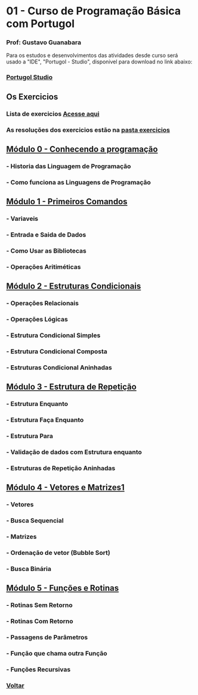 # 01 - Curso de Programação Básica com Portugol

### Prof: Gustavo Guanabara

Para os estudos e desenvolvimentos das atividades desde curso será usado a "IDE", "Portugol - Studio", disponivel para download no link abaixo:

### [Portugol Studio](https://univali-lite.github.io/Portugol-Studio/)

## Os Exercicios

### Lista de exercicios [Acesse aqui](https://github.com/lex4brao/01.CURSOS.E.ESTUDOS/blob/main/01.PROGRAMACAO.BASICA.-.ESTUDONAUTA/RESOLUCAO%20DOS%20EXERCICIOS/README.md)

### As resoluções dos exercicios estão na [pasta exercicios](https://github.com/lex4brao/01.CURSOS.E.ESTUDOS/tree/main/01.PROGRAMACAO.BASICA.-.ESTUDONAUTA/RESOLUCAO%20DOS%20EXERCICIOS)

## [Módulo 0 - Conhecendo a programação](https://github.com/lex4brao/01.CURSOS.E.ESTUDOS/blob/main/01.PROGRAMACAO.BASICA.-.ESTUDONAUTA/MODULO%200%20-%20CONHECENDO%20A%20PROGRAMACAO/README.md)

### - Historia das Linguagem de Programação

### - Como funciona as Linguagens de Programação

## [Módulo 1 - Primeiros Comandos](https://github.com/lex4brao/01.CURSOS.E.ESTUDOS/blob/main/01.PROGRAMACAO.BASICA.-.ESTUDONAUTA/MODULO%201%20-%20PRIMEIROS%20COMANDOS/README.md)

### - Variaveis

### - Entrada e Saida de Dados

### - Como Usar as Bibliotecas

### - Operações Aritiméticas

## [Módulo 2 - Estruturas Condicionais](https://github.com/lex4brao/01.CURSOS.E.ESTUDOS/blob/main/01.PROGRAMACAO.BASICA.-.ESTUDONAUTA/MODULO%202%20-%20ESTRUTURAS%20CONDICIONAIS/README.md)

### - Operações Relacionais

### - Operações Lógicas

### - Estrutura Condicional Simples

### - Estrutura Condicional Composta

### - Estruturas Condicional Aninhadas

## [Módulo 3 - Estrutura de Repetição](https://github.com/lex4brao/01.CURSOS.E.ESTUDOS/blob/main/01.PROGRAMACAO.BASICA.-.ESTUDONAUTA/MODULO%203%20-%20ESTRUTURAS%20DE%20REPETICAO/README.md)

### - Estrutura Enquanto

### - Estrutura Faça Enquanto

### - Estrutura Para

### - Validação de dados com Estrutura enquanto

### - Estruturas de Repetição Aninhadas

## [Módulo 4 - Vetores e Matrizes1](https://github.com/lex4brao/01.CURSOS.E.ESTUDOS/blob/main/01.PROGRAMACAO.BASICA.-.ESTUDONAUTA/MODULO%204%20-%20VETOR%20E%20MATRIZ/README.md)

### - Vetores

### - Busca Sequencial

### - Matrizes

### - Ordenação de vetor (Bubble Sort)

### - Busca Binária

## [Módulo 5 - Funções e Rotinas](https://github.com/lex4brao/01.CURSOS.E.ESTUDOS/blob/main/01.PROGRAMACAO.BASICA.-.ESTUDONAUTA/MODULO%205%20-%20ROTINAS/README.md)

### - Rotinas Sem Retorno

### - Rotinas Com Retorno

### - Passagens de Parâmetros

### - Função que chama outra Função

### - Funções Recursivas

### [Voltar](https://github.com/lex4brao/01.CURSOS.E.ESTUDOS/blob/main/README.md)
